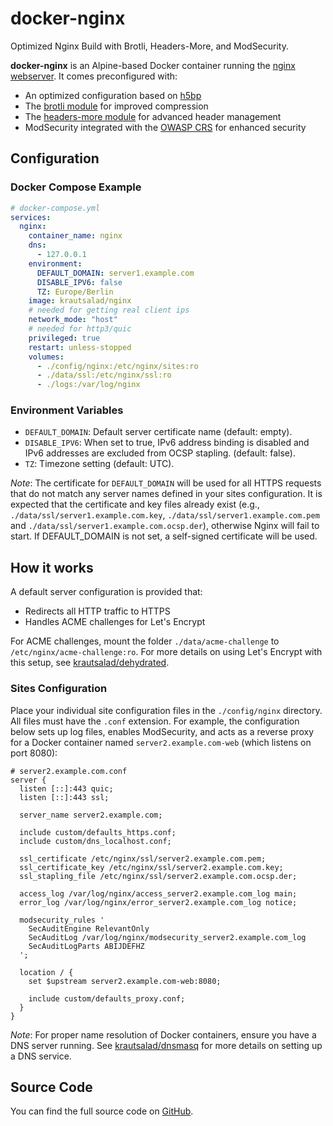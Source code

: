 # docker-nginx

Optimized Nginx Build with Brotli, Headers-More, and ModSecurity.

**docker-nginx** is an Alpine-based Docker container running the [nginx webserver](https://nginx.org/). It comes preconfigured with:

- An optimized configuration based on [h5bp](https://github.com/h5bp/server-configs-nginx)
- The [brotli module](https://docs.nginx.com/nginx/admin-guide/dynamic-modules/brotli) for improved compression
- The [headers-more module](https://docs.nginx.com/nginx/admin-guide/dynamic-modules/headers-more) for advanced header management
- ModSecurity integrated with the [OWASP CRS](https://owasp.org/www-project-modsecurity-core-rule-set/) for enhanced security

## Configuration

### Docker Compose Example

```yml
# docker-compose.yml
services:
  nginx:
    container_name: nginx
    dns:
      - 127.0.0.1
    environment:
      DEFAULT_DOMAIN: server1.example.com
      DISABLE_IPV6: false
      TZ: Europe/Berlin
    image: krautsalad/nginx
    # needed for getting real client ips
    network_mode: "host"
    # needed for http3/quic
    privileged: true
    restart: unless-stopped
    volumes:
      - ./config/nginx:/etc/nginx/sites:ro
      - ./data/ssl:/etc/nginx/ssl:ro
      - ./logs:/var/log/nginx
```

### Environment Variables

- `DEFAULT_DOMAIN`: Default server certificate name (default: empty).
- `DISABLE_IPV6`: When set to true, IPv6 address binding is disabled and IPv6 addresses are excluded from OCSP stapling. (default: false).
- `TZ`: Timezone setting (default: UTC).

*Note*: The certificate for `DEFAULT_DOMAIN` will be used for all HTTPS requests that do not match any server names defined in your sites configuration. It is expected that the certificate and key files already exist (e.g., `./data/ssl/server1.example.com.key`, `./data/ssl/server1.example.com.pem` and `./data/ssl/server1.example.com.ocsp.der`), otherwise Nginx will fail to start. If DEFAULT_DOMAIN is not set, a self-signed certificate will be used.

## How it works

A default server configuration is provided that:

- Redirects all HTTP traffic to HTTPS
- Handles ACME challenges for Let's Encrypt

For ACME challenges, mount the folder `./data/acme-challenge` to `/etc/nginx/acme-challenge:ro`. For more details on using Let's Encrypt with this setup, see [krautsalad/dehydrated](https://hub.docker.com/r/krautsalad/dehydrated).

### Sites Configuration

Place your individual site configuration files in the `./config/nginx` directory. All files must have the `.conf` extension. For example, the configuration below sets up log files, enables ModSecurity, and acts as a reverse proxy for a Docker container named `server2.example.com-web` (which listens on port 8080):

```nginx
# server2.example.com.conf
server {
  listen [::]:443 quic;
  listen [::]:443 ssl;

  server_name server2.example.com;

  include custom/defaults_https.conf;
  include custom/dns_localhost.conf;

  ssl_certificate /etc/nginx/ssl/server2.example.com.pem;
  ssl_certificate_key /etc/nginx/ssl/server2.example.com.key;
  ssl_stapling_file /etc/nginx/ssl/server2.example.com.ocsp.der;

  access_log /var/log/nginx/access_server2.example.com_log main;
  error_log /var/log/nginx/error_server2.example.com_log notice;

  modsecurity_rules '
    SecAuditEngine RelevantOnly
    SecAuditLog /var/log/nginx/modsecurity_server2.example.com_log
    SecAuditLogParts ABIJDEFHZ
  ';

  location / {
    set $upstream server2.example.com-web:8080;

    include custom/defaults_proxy.conf;
  }
}
```

*Note*: For proper name resolution of Docker containers, ensure you have a DNS server running. See [krautsalad/dnsmasq](https://hub.docker.com/r/krautsalad/dnsmasq) for more details on setting up a DNS service.

## Source Code

You can find the full source code on [GitHub](https://github.com/krautsalad/docker-nginx).
